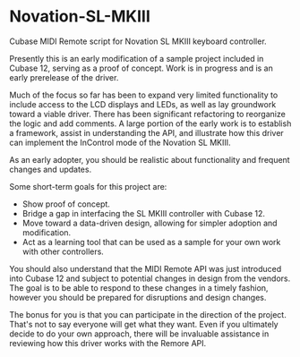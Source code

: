 # Novation-SL-MKIII
Cubase MIDI Remote script for Novation SL MKIII keyboard controller.

Presently this is an early modification of a sample project included in Cubase 12, 
serving as a proof of concept. Work is in progress and is an early prerelease of the driver.

Much of the focus so far has been to expand very limited functionality to include access to 
the LCD displays and LEDs, as well as lay groundwork toward a viable driver. There has been 
significant refactoring to reorganize the logic and add comments. A large portion of the early 
work is to establish a framework, assist in understanding the API, and illustrate how this driver
can implement the InControl mode of the Novation SL MKIII.

As an early adopter, you should be realistic about functionality and frequent changes and updates.

Some short-term goals for this project are:
  - Show proof of concept.
  - Bridge a gap in interfacing the SL MKIII controller with Cubase 12.
  - Move toward a data-driven design, allowing for simpler adoption and modification.
  - Act as a learning tool that can be used as a sample for your own work with other controllers.

You should also understand that the MIDI Remote API was just introduced into Cubase 12 and subject
to potential changes in design from the vendors. The goal is to be able to respond to these changes
in a timely fashion, however you should be prepared for disruptions and design changes.

The bonus for you is that you can participate in the direction of the project. That's not to say everyone
will get what they want. Even if you ultimately decide to do your own approach, there will be invaluable
assistance in reviewing how this driver works with the Remore API.
